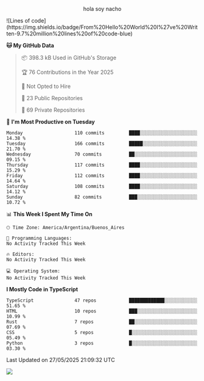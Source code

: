 <p align="center">hola soy nacho</p>
<!--START_SECTION:waka-->
![Lines of code](https://img.shields.io/badge/From%20Hello%20World%20I%27ve%20Written-9.7%20million%20lines%20of%20code-blue)

**🐱 My GitHub Data** 

> 📦 398.3 kB Used in GitHub's Storage 
 > 
> 🏆 76 Contributions in the Year 2025
 > 
> 🚫 Not Opted to Hire
 > 
> 📜 23 Public Repositories 
 > 
> 🔑 69 Private Repositories 
 > 
📅 **I'm Most Productive on Tuesday** 

```text
Monday                   110 commits         ████░░░░░░░░░░░░░░░░░░░░░   14.38 % 
Tuesday                  166 commits         █████░░░░░░░░░░░░░░░░░░░░   21.70 % 
Wednesday                70 commits          ██░░░░░░░░░░░░░░░░░░░░░░░   09.15 % 
Thursday                 117 commits         ████░░░░░░░░░░░░░░░░░░░░░   15.29 % 
Friday                   112 commits         ████░░░░░░░░░░░░░░░░░░░░░   14.64 % 
Saturday                 108 commits         ████░░░░░░░░░░░░░░░░░░░░░   14.12 % 
Sunday                   82 commits          ███░░░░░░░░░░░░░░░░░░░░░░   10.72 % 
```


📊 **This Week I Spent My Time On** 

```text
🕑︎ Time Zone: America/Argentina/Buenos_Aires

💬 Programming Languages: 
No Activity Tracked This Week

🔥 Editors: 
No Activity Tracked This Week

💻 Operating System: 
No Activity Tracked This Week
```

**I Mostly Code in TypeScript** 

```text
TypeScript               47 repos            █████████████░░░░░░░░░░░░   51.65 % 
HTML                     10 repos            ███░░░░░░░░░░░░░░░░░░░░░░   10.99 % 
Rust                     7 repos             ██░░░░░░░░░░░░░░░░░░░░░░░   07.69 % 
CSS                      5 repos             █░░░░░░░░░░░░░░░░░░░░░░░░   05.49 % 
Python                   3 repos             █░░░░░░░░░░░░░░░░░░░░░░░░   03.30 % 
```




 Last Updated on 27/05/2025 21:09:32 UTC
<!--END_SECTION:waka-->
![](http://moe-counter.es3n1n.eu/get/@nachoofg?name=nachoofg&theme=asoul&padding=7&offset=0&align=center&scale=1&pixelated=1&darkmode=auto)

